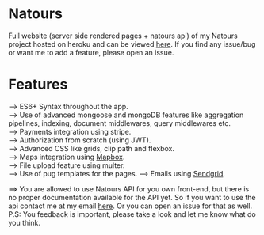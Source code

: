 # Natours
Full website (server side rendered pages + natours api) of my Natours project hosted on heroku and can be viewed <a target='_blank' href='https://natours4.herokuapp.com'>here</a>.
If you find any issue/bug or want me to add a feature, please open an issue.  

# Features  
--> ES6+ Syntax throughout the app.  
--> Use of advanced mongoose and mongoDB features like aggregation pipelines, indexing, document middlewares, query middlewares etc.  
--> Payments integration using stripe.  
--> Authorization from scratch (using JWT).  
--> Advanced CSS like grids, clip path and flexbox.  
--> Maps integration using <a target="_blank" href = 'https://mapbox.com'>Mapbox</a>.  
--> File upload feature using multer.  
--> Use of pug templates for the pages.
--> Emails using <a target='_blank' href = 'https://sendgrid.com'>Sendgrid</a>. 

==> You are allowed to use Natours API for you own front-end, but there is no proper documentation available for the API yet. So if you want to use the api contact me at my email <a href="mailto:sidmirza4@gmail.com">here</a>. Or you can open an issue for that as well.  
P.S: You feedback is important, please take a look and let me know what do you think.
